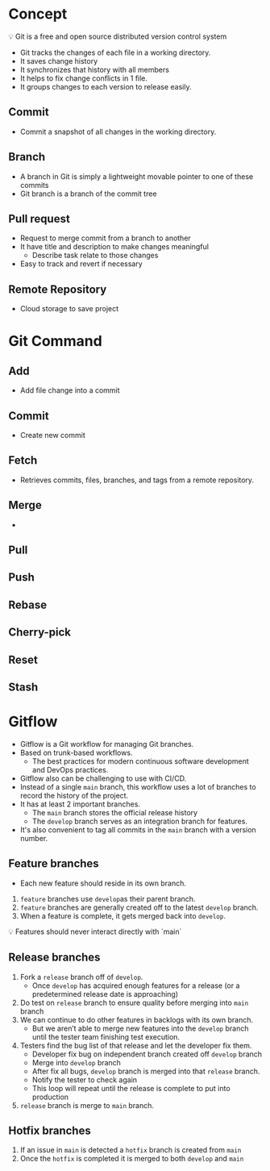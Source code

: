 # Concept

<aside>
💡 Git is a free and open source distributed version control system
</aside>

- Git tracks the changes of each file in a working directory.
- It saves change history
- It synchronizes that history with all members
- It helps to fix change conflicts in 1 file.
- It groups changes to each version to release easily.

## Commit 

- Commit a snapshot of all changes in the working directory.

## Branch

- A branch in Git is simply a lightweight movable pointer to one of these commits
- Git branch is a branch of the commit tree

## Pull request

- Request to merge commit from a branch to another
- It have title and description to make changes meaningful
    - Describe task relate to those changes
- Easy to track and revert if necessary

## Remote Repository

- Cloud storage to save project

# Git Command

## Add

- Add file change into a commit

## Commit

- Create new commit

## Fetch

- Retrieves commits, files, branches, and tags from a remote repository.

## Merge

- 

## Pull

## Push

## Rebase

## Cherry-pick

## Reset

## Stash

# Gitflow

- Gitflow is a Git workflow for managing Git branches.
- Based on trunk-based workflows.
    - The best practices for modern continuous software development and DevOps practices.
- Gitflow also can be challenging to use with CI/CD.
- Instead of a single `main` branch, this workflow uses a lot of branches to record the history of the project.
- It has at least 2 important branches.
    - The `main` branch stores the official release history
    - The `develop` branch serves as an integration branch for features.
- It's also convenient to tag all commits in the `main` branch with a version number.

## **Feature branches**

- Each new feature should reside in its own branch.
1. `feature` branches use `develop`as their parent branch.
2. `feature` branches are generally created off to the latest `develop` branch.
3. When a feature is complete, it gets merged back into `develop`.

<aside>
💡 Features should never interact directly with `main`

</aside>

## **Release branches**

1. Fork a `release` branch off of `develop`.
    - Once `develop` has acquired enough features for a release (or a predetermined release date is approaching)
2. Do test on `release` branch to ensure quality before merging into `main` branch
3. We can continue to do other features in backlogs with its own branch.
    - But we aren’t able to merge new features into the `develop` branch until the tester team finishing test execution.
4. Testers find the bug list of that release and let the developer fix them.
    - Developer fix bug on independent branch created off `develop` branch
    - Merge into `develop` branch
    - After fix all bugs, `develop` branch is merged into that `release` branch.
    - Notify the tester to check again
    - This loop will repeat until the release is complete to put into production
5. `release` branch is merge to `main` branch.

## **Hotfix branches**

1. If an issue in `main` is detected a `hotfix` branch is created from `main`
2. Once the `hotfix` is completed it is merged to both `develop` and `main`